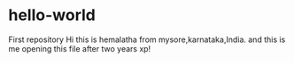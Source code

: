 # hello-world
First repository
Hi this is hemalatha from mysore,karnataka,India.
and this is me opening this file after two years xp!
